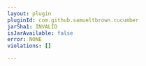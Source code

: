 ```yaml
---
layout: plugin
pluginId: com.github.samueltbrown.cucumber
jarSha1: INVALID
isJarAvailable: false
error: NONE
violations: []

---
```

